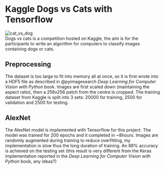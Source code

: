 # Kaggle Dogs vs Cats with Tensorflow
![cat_vs_dog](https://kaggle2.blob.core.windows.net/competitions/kaggle/5441/logos/front_page.png)  
Dogs vs cats is a competition hosted on Kaggle, the aim is for the participants to write an algorithm for computers to classify images containing dogs or cats.   
  

## Preprocessing  
The dataset is too large to fit into memory all at once, so it is first wrote into a HDF5 file as described in @pyimagesearch _Deep Learning for Computer Vision with Python_ book. 
Images are first scaled down (maintaining the aspect ratio), then a 256x256 patch from the centre is cropped. The training dataset from Kaggle is split into 3 sets: 20000 for training, 2500 for validation and 2500 for testing.   
  
## AlexNet
The AlexNet model is implemented with Tensorflow for this project. The model was trained for 200 epochs and it completed in ~8hours. Images are randomly augmented during training to reduce overfitting, my implementation is slow thus the long duration of training. An 88% accuracy is achieved on the testing set (this result is very different from the Keras implementation reported in the _Deep Learning for Computer Vision with Python_ book, any ideas?)



